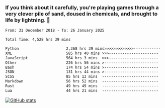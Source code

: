 ### If you think about it carefully, you're playing games through a very clever pile of sand, doused in chemicals, and brought to life by lightning.  👋


<!--START_SECTION:waka-->

```txt
From: 31 December 2018 - To: 26 January 2025

Total Time: 4,528 hrs 39 mins

Python                     2,368 hrs 39 mins>>>>>>>>>>>>>------------   52.31 %
XML                        585 hrs 40 mins >>>----------------------   12.93 %
JavaScript                 564 hrs 3 mins  >>>----------------------   12.46 %
Other                      226 hrs 56 mins >------------------------   05.01 %
Bash                       174 hrs 54 mins >------------------------   03.86 %
JSON                       131 hrs 44 mins >------------------------   02.91 %
SCSS                       85 hrs 13 mins  -------------------------   01.88 %
Markdown                   56 hrs 52 mins  -------------------------   01.26 %
Rust                       49 hrs 49 mins  -------------------------   01.10 %
Lua                        44 hrs 21 mins  -------------------------   00.98 %
```

<!--END_SECTION:waka-->

[![GitHub stats](https://github-readme-stats.vercel.app/api?username=XenophonLXH&show_icons=true&theme=dark)](https://github.com/anuraghazra/github-readme-stats)
